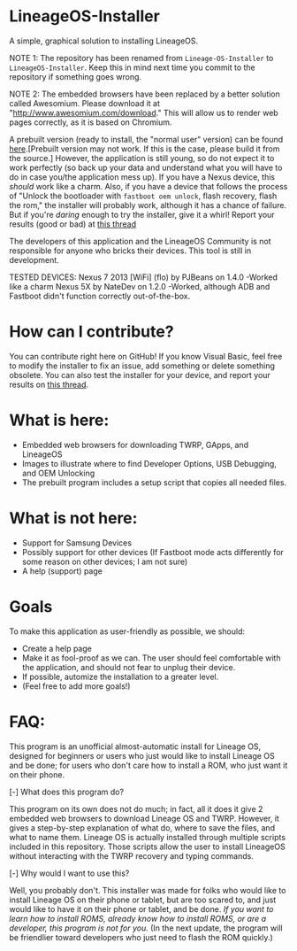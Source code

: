 # LineageOS-Installer
A simple, graphical solution to installing LineageOS.

NOTE 1: The repository has been renamed from `Lineage-OS-Installer` to `LineageOS-Installer`. Keep this in mind next time you commit to the repository if something goes wrong.

NOTE 2: The embedded browsers have been replaced by a better solution called Awesomium. Please download it at "http://www.awesomium.com/download." This will allow us to render web pages correctly, as it is based on Chromium.

A prebuilt version (ready to install, the "normal user" version) can be found [here](https://github.com/PJBeans/LineageOS-Installer/releases).[Prebuilt version may not work. If this is the case, please build it from the source.] However, the application is still young, so do not expect it to work perfectly (so back up your data and understand what you will have to do in case you/the application mess up). If you have a Nexus device, this _should_ work like a charm. Also, if you have a device that follows the process of "Unlock the bootloader with `fastboot oem unlock`, flash recovery, flash the rom," the installer will probably work, although it has a chance of failure. But if you're _daring_ enough to try the installer, give it a whirl! Report your results (good or bad) at [this thread](https://forum.xda-developers.com/lineage/general/want-lineage-os-installer-t3529172)

The developers of this application and the LineageOS Community is not responsible for anyone who bricks their devices. This tool is still in development.

TESTED DEVICES:
  Nexus 7 2013 [WiFi] (flo) by PJBeans on 1.4.0 
    -Worked like a charm
 Nexus 5X by NateDev on 1.2.0
    -Worked, although ADB and Fastboot didn't function correctly out-of-the-box.

# How can I contribute?
You can contribute right here on GitHub! If you know Visual Basic, feel free to modify the installer to fix an issue, add something or delete something obsolete. You can also test the installer for your device, and report your results on [this thread](https://forum.xda-developers.com/lineage/general/want-lineage-os-installer-t3529172). 

# What is here:

- Embedded web browsers for downloading TWRP, GApps, and LineageOS
- Images to illustrate where to find Developer Options, USB Debugging, and OEM Unlocking
- The prebuilt program includes a setup script that copies all needed files.

# What is not here:
- Support for Samsung Devices
- Possibly support for other devices (If Fastboot mode acts differently for some reason on other devices; I am not sure)
- A help (support) page

# Goals
To make this application as user-friendly as possible, we should:
- Create a help page
- Make it as fool-proof as we can. The user should feel comfortable with the application, and should not fear to unplug their device.
- If possible, automize the installation to a greater level.
- (Feel free to add more goals!)

# FAQ:

This program is an unofficial almost-automatic install for Lineage OS, designed for beginners or users who just would like to install Lineage OS and be done; for users who don't care how to install a ROM, who just want it on their phone.

[-] What does this program do?

This program on its own does not do much; in fact, all it does it give 2 embedded web browsers to download Lineage OS and TWRP. However, it gives a step-by-step explanation of what do, where to save the files, and what to name them. Lineage OS is actually installed through multiple scripts included in this repository. Those scripts allow the user to install LineageOS without interacting with the TWRP recovery and typing commands.

[-] Why would I want to use this?

Well, you probably don't. This installer was made for folks who would like to install Lineage OS on their phone or tablet, but are too scared to, and just would like to have it on their phone or tablet, and be done. *If you want to learn how to install ROMS, already know how to install ROMS, or are a developer, this program is not for you.* (In the next update, the program will be friendlier toward developers who just need to flash the ROM quickly.)

